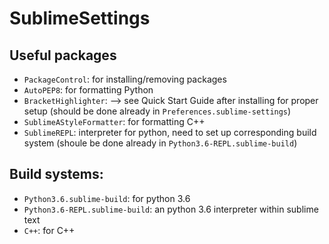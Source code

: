# SublimeSettings

## Useful packages
- `PackageControl`: for installing/removing packages
- `AutoPEP8`: for formatting Python
- `BracketHighlighter`: --> see Quick Start Guide after installing for proper setup (should be done already in `Preferences.sublime-settings`)
- `SublimeAStyleFormatter`: for formatting C++
- `SublimeREPL`: interpreter for python, need to set up corresponding build system (shoule be done already in `Python3.6-REPL.sublime-build`)

## Build systems:
- `Python3.6.sublime-build`: for python 3.6
- `Python3.6-REPL.sublime-build`: an python 3.6 interpreter within sublime text
- `C++`: for C++

